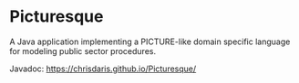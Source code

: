 # Picturesque
A Java application implementing a PICTURE-like domain specific language for modeling public sector procedures.

Javadoc: https://chrisdaris.github.io/Picturesque/
